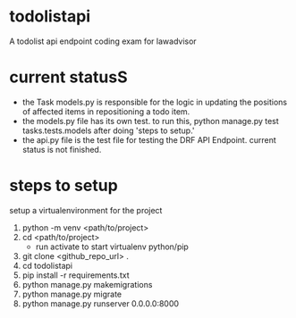 # todolistapi
 A todolist api endpoint coding exam for lawadvisor

# current statusS
 * the Task models.py is responsible for the logic in updating the positions of affected items in repositioning a todo item.
 * the models.py file has its own test. to run this, python manage.py test tasks.tests.models after doing 'steps to setup.'
 * the api.py file is the test file for testing the DRF API Endpoint. current status is not finished.

#  steps to setup
setup a virtualenvironment for the project

1. python -m venv <path/to/project>
2. cd <path/to/project>
   * run activate to start virtualenv python/pip
3. git clone <github_repo_url> .
4. cd todolistapi
5. pip install -r requirements.txt
6. python manage.py makemigrations
7. python manage.py migrate
8. python manage.py runserver 0.0.0.0:8000


